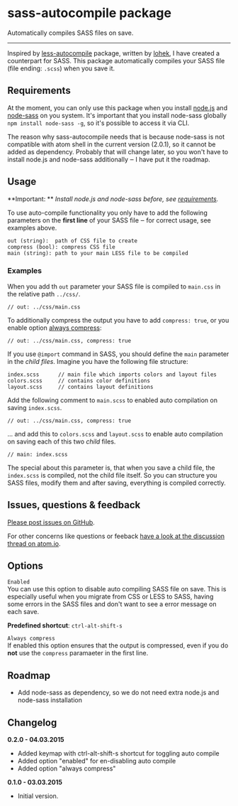 # sass-autocompile package

Automatically compiles SASS files on save.

---

Inspired by [less-autocompile](https://atom.io/packages/less-autocompile) package, written by [lohek](https://atom.io/users/lohek), I have created a counterpart for SASS. This package automatically compiles your SASS file (file ending: `.scss`) when you save it.


## Requirements

At the moment, you can only use this package when you install [node.js](http://nodejs.org/) and [node-sass](https://www.npmjs.com/package/node-sass) on you system. It's important that you install node-sass globally `npm install node-sass -g`, so it's possible to access it via CLI.

The reason why sass-autocompile needs that is because node-sass is not compatible with atom shell in the current version (2.0.1), so it cannot be added as dependency. Probably that will change later, so you won't have to install node.js and node-sass additionally ‒ I have put it  the roadmap.


## Usage

**Important: ** *Install node.js and node-sass before, see [requirements](#requirements).*

To use auto-compile functionality you only have to add the following parameters on the **first line** of your SASS file ‒ for correct usage, see examples above.
```
out (string):  path of CSS file to create
compress (bool): compress CSS file
main (string): path to your main LESS file to be compiled
```

### Examples
When you add th `out` parameter your SASS file is compiled to `main.css` in the relative path `../css/`.
```
// out: ../css/main.css
```

To additionally compress the output you have to add `compress: true`, or you enable option [always compress](#always-compress):
```
// out: ../css/main.css, compress: true
```

If you use `@import` command in SASS, you should define the `main` parameter in the *child files*. Imagine you have the following file structure:
```
index.scss      // main file which imports colors and layout files
colors.scss     // contains color definitions
layout.scss     // contains layout definitions
```

Add the following comment to `main.scss` to enabled auto compilation on saving `index.scss`.
```
// out: ../css/main.css, compress: true
```

... and add this to `colors.scss` and `layout.scss` to enable auto compilation on saving each of this two *child* files.
```
// main: index.scss
```
The special about this parameter is, that when you save a child file, the `index.scss` is compiled, not the child file itself. So you can structure you SASS files, modify them and after saving, everything is compiled correctly.


## Issues, questions & feedback

[Please post issues on GitHub](https://github.com/armin-pfaeffle/sass-autocompile/issues).

For other concerns like questions or feeback [have a look at the discussion thread on atom.io](https://discuss.atom.io/t/issues-questions-feedback-about-sass-autocompile/15233).


## Options

`Enabled`  
You can use this option to disable auto compiling SASS file on save. This is especially useful when you migrate from CSS or LESS to SASS, having some errors in the SASS files and don't want to see a error message on each save.

**Predefined shortcut**: `ctrl-alt-shift-s`

`Always compress`  
If enabled this option ensures that the output is compressed, even if you do **not** use the `compress` paramaeter in the first line.

## Roadmap

- Add node-sass as dependency, so we do not need extra node.js and node-sass installation


## Changelog

**0.2.0 - 04.03.2015**
- Added keymap with ctrl-alt-shift-s shortcut for toggling auto compile
- Added option "enabled" for en-disabling auto compile
- Added option "always compress"

**0.1.0 - 03.03.2015**
- Initial version.

